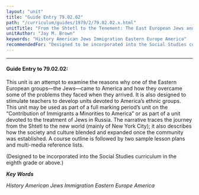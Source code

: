 ```yaml
---
layout: "unit"
title: "Guide Entry 79.02.02"
path: "/curriculum/guides/1979/2/79.02.02.x.html"
unitTitle: "From the Shtetl to the Tenement: The East European Jews and America, A Social History (1850-1925)"
unitAuthor: "Jay M. Brown"
keywords: "History American Jews Immigration Eastern Europe America"
recommendedFor: "Designed to be incorporated into the Social Studies curriculum in the eighth grade or above."
---
```

<body>
<hr/>
 <h4>
  Guide Entry to 79.02.02:
 </h4>
 This unit is an attempt to examine the reasons why one of the Eastern European groups—the Jews—came to America and how they overcame some of the problems they faced when they arrived.  It is also designed to stimulate teachers to develop units devoted to America’s ethnic groups.  This unit may be used as part of a full marking period’s unit on the “Contribution of Immigrants a Minorities to America” or as part of a unit devoted to the treatment of Jews in Russia.  The narrative traces the journey from the Shtetl to the new world (mainly of New York City); it also describes how the society and culture blended and expanded once the community was established.  A course outline is followed by two sample lesson plans and multi-media reference lists.
 <p>
  (Designed to be incorporated into the Social Studies curriculum in the eighth grade or above.)
 </p>
<p>
  <b>
   <i>
    Key Words
   </i>
  </b>
  <br/>
 </p>
 <p>
  <i>
   History American Jews Immigration Eastern Europe America
  </i>
 </p>

</body>